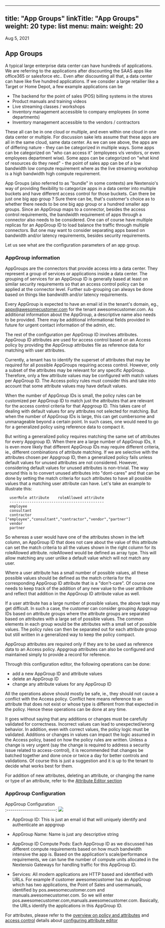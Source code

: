 
---
title: "App Groups"
linkTitle: "App Groups"
weight: 20
type: list
menu:
  main:
    weight: 20
---

Aug 5, 2021

## App Groups

A typical large enterprise data center can have hundreds of applications. We are referring
to the applications after discounting the SAAS apps like office365 or salesforce etc.. Even
after discounting all that, a data center can have like five hundred applications. If we consider
a large retailier like a Target or Home Depot, a few example applications can be

* The backend for the point of sales (POS) billing systems in the stores
* Product manuals and training videos
* Live streaming classes / workshops 
* Inventory management accessible to company employees (in some departments)
* Inventory management accessible to the vendors / contractors

These all can be in one cloud or multiple, and even within one cloud in one data center or multiple.
For discussion sake lets assume that these apps are all in the same cloud, same data center. As we
can see above, the apps are of differing nature - they can be categorized in multiple ways. Some apps
can be categorized on "who can access it" (employees v/s vendors, or even employees department wise).
Some apps can be categorized on "what kind of resources do they need" - the point of sales app can
be of a low bandwidth low compute requirement where as the live streaming workshop is a high 
bandwidth high compute requirement.

App Groups (also referred to as "bundle" in some contexts) are Nextensio's way of providing flexibility
to categorize apps in a data center into multiple buckets and have different access control for those
buckets. Can there be just one big app group ? Sure there can be, that's customer's choice as to
whether there needs to be one big app group or a hundred smaller app groups. Since an AppGroup maps
to a connector, besides the access control requirements, the bandwidth requirement of apps through a
connector also needs to be considered. One can of course have multiple replicas for an AppGroup ID to
load balance the traffic through multiple connectors. But one may want to consider separating apps
based on bandwidth and/or latency requirements, besides security requirements.

Let us see what are the configuration parameters of an app group.

### AppGroup information

AppGroups are the connectors that provide access into a data center. They represent a group of
services or applications inside a data center. The grouping of services for an AppGroup ID is generally
based at least on similar security requirements so that an access control policy can be applied at the
connector level. Further sub-grouping can always be done based on things like bandwidth and/or latency
requirements.

Every AppGroup is expected to have an email id in the tenant's domain, eg., appx@awesomecustomer.com
for the tenant awesomecustomer.com.
As additional information about the AppGroup, a descriptive name also needs to be provided. There may be
additional informational fields provided in future for urgent contact information of the admin, etc.

The rest of the configuration per AppGroup ID involves attributes. AppGroup ID attributes are used
for access control based on an Access policy by providing the AppGroup attributes file as reference
data for matching with user attributes.

Currently, a tenant has to identify the superset of attributes that may be required for all possible
AppGroups requiring access control. However, only a subset of the attributes may be relevant
for any specific AppGroup. Therefore, only a few attribute values may be configured with match values
per AppGroup ID. The Access policy rules must consider this and take into account that some attribute
values may have default values.

When the number of AppGroup IDs is small, the policy rules can be customized per AppGroup ID to match
just the attributes that are relevant for the access control criteria for that Appgroup ID.  This takes
care of dealing with default values for any attributes not selected for matching.
But when the number of AppGroup IDs is large, this can get cumbersome and unmanageable beyond a certain
point. In such cases, one would need to go for a generalized policy using reference data to compact it.

But writing a generalized policy requires matching the same set of attributes for every Appgroup ID.
When there are a large number of AppGroup IDs, it is even more likely that different AppGroup IDs may
require different criteria, ie., different combinations of attribute matching. If we are selective with
the attributes chosen per Appgroup ID, then a generalized policy fails unless default values for unused
attributes are not considered. However, considering default values for unused attributes is non-trivial.
The way around this is to convert unused attributes into "dont-cares" and that can be done by setting
the match criteria for such attributes to have all possible values that a matching user attribute can
have. Let's take an example to illustrate this:
```
  userRole attribute	roleAllowed attribute
  -------------------------------------------
  employee
  consultant
  contractor		["employee","consultant","contractor","vendor","partner"]
  vendor
  partner
```
So whereas a user would have one of the attributes shown in the left column, an AppGroup ID
that does not care about the value of this attribute can set the match criteria to all the values
shown in the right column for its roleAllowed attribute. roleAllowed would be defined as array
type. This will allow matching any user unlike a default value which will not match any user.

Where a user attribute has a small number of possible values, all these possible values should
be defined as the match criteria for the corresponding AppGroup ID attribute that is a "don't-care".
Of course one needs to keep track of the addition of any new value to the user attribute and reflect
that addition in the AppGroup ID attribute value as well.

If a user attribute has a large number of possible values, the above task may get difficult.
In such a case, the customer can consider grouping Appgroup IDs based on attribute groups where the
attribute groups are separated based on attributes with a large set of possible values. The
common elements in each group would be the attributes with a small set of possible values.
The policy rules can then be separated out for each attribute group but still written in a
generalized way to keep the policy compact.

AppGroup attributes are required only if they are to be used as reference data to an Access policy.
Appgroup attributes can also be configured and maintained simply to provide a record for reference.

Through this configuration editor, the following operations can be done:
* add a new AppGroup ID and attribute values
* delete an AppGroup ID
* change any attribute values for any AppGroup ID

All the operations above should mostly be safe, ie., they should not cause a conflict with the Access policy.
Conflict here means reference to an attribute that does not exist or whose type is different from
that expected in the policy. Hence these operations can be done at any time.

It goes without saying that any additions or changes must be carefully validated for correctness.
Incorrect values can lead to unexpected/wrong behavior. In addition, even with correct values, the
policy logic must be validated. Additions or changes in values can impact the logic assumed in the
Access policy, based on how the policy rules are written.
Unless a change is very urgent (say the change is required to address a security issue related to
access-control), it is recommended that changes be batched together and done once or twice a day
for better controls and validations. Of course this is just a suggestion and it is up to the tenant
to decide what works best for them.

For addition of new attributes, deleting an attribute, or changing the name or type of an attribute,
refer to the [Attribute Editor section](../configurations/attributeeditor.html)


### AppGroup Configuration

AppGroup Configuration             
:-------------------------:
![](/configurations/appgroups/appgroup_add.jpg)

* AppGroup ID: This is just an email id that will uniquely identify and authenticate an appgroup

* AppGroup Name: Name is just any descriptive string

* AppGroup ID Compute Pods: Each AppGroup ID as we discussed has different compute requirements
based on how much bandwidth intensive the app is. Based on the application's scale/performance
requirements, we can tune the number of compute units allocated in the Nextensio Gateways
for handling traffic for this AppGroup ID.

* Services: All modern applications are HTTP based and identified with URLs. For example if 
customer awesomecustomer has an AppGroup which has two applications, the Point of Sales
and usermanuals, identified by pos.awesomecustomer.com and manuals.awesomecustomer.com.
So we will enter pos.awesomecustomer.com,manuals.awesomecustomer.com. Basically, the URLs 
identify the applications in this AppGroup ID.

For attributes, please refer to the [overview on policy and attributes](/architecture/policyattr.html) 
and [access control](/architecture/accesscontrol.html) details about [configuring attribute editor](../configurations/attributeeditor.html) 